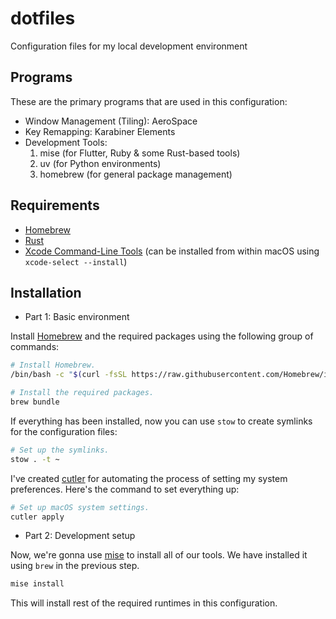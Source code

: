 # dotfiles
Configuration files for my local development environment

## Programs

These are the primary programs that are used in this configuration:

- Window Management (Tiling): AeroSpace
- Key Remapping: Karabiner Elements
- Development Tools:
    1. mise (for Flutter, Ruby & some Rust-based tools)
    2. uv (for Python environments)
    4. homebrew (for general package management)

## Requirements

- [Homebrew](https://brew.sh)
- [Rust](https://rust-lang.org)
- [Xcode Command-Line Tools](https://developer.apple.com/download/more/) (can be installed from within macOS using `xcode-select --install`)

## Installation

- Part 1: Basic environment

Install [Homebrew](https://brew.sh) and the required packages using the following group of commands:

```bash
# Install Homebrew.
/bin/bash -c "$(curl -fsSL https://raw.githubusercontent.com/Homebrew/install/HEAD/install.sh)"

# Install the required packages.
brew bundle
```

If everything has been installed, now you can use `stow` to create symlinks for the configuration files:

```bash
# Set up the symlinks.
stow . -t ~
```

I've created [cutler](https://github.com/hitblast/cutler) for automating the process of setting my system preferences.
Here's the command to set everything up:

```bash
# Set up macOS system settings.
cutler apply
```

- Part 2: Development setup

Now, we're gonna use [mise](https://mise.jdx.dev) to install all of our tools. We have installed it using `brew` in the previous step.

```bash
mise install
```

This will install rest of the required runtimes in this configuration.
